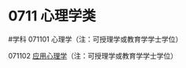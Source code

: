 # 0711 心理学类
#学科
071101 心理学（注：可授理学或教育学学士学位）

071102 [应用心理学](https://baike.baidu.com/item/%E5%BA%94%E7%94%A8%E5%BF%83%E7%90%86%E5%AD%A6/3536)（注：可授理学或教育学学士学位）